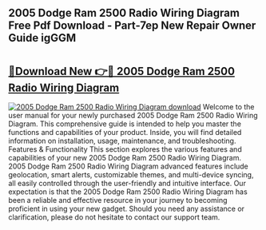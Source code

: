 ## 2005 Dodge Ram 2500 Radio Wiring Diagram Free Pdf Download - Part-7ep New Repair Owner Guide igGGM

# <h2><a href="http://dftye8x.blite.top/?on=2005+Dodge+Ram+2500+Radio+Wiring+Diagram">🔗Download New 👉🔴 2005 Dodge Ram 2500 Radio Wiring Diagram</a></h2>

[![2005 Dodge Ram 2500 Radio Wiring Diagram download](https://i.imgur.com/lujVjoI.png)](http://dftye8x.blite.top/?on=2005+Dodge+Ram+2500+Radio+Wiring+Diagram)
Welcome to the user manual for your newly purchased 2005 Dodge Ram 2500 Radio Wiring Diagram. This comprehensive guide is intended to help you master the functions and capabilities of your product. Inside, you will find detailed information on installation, usage, maintenance, and troubleshooting. Features & Functionality This section explores the various features and capabilities of your new 2005 Dodge Ram 2500 Radio Wiring Diagram. 2005 Dodge Ram 2500 Radio Wiring Diagram advanced features include geolocation, smart alerts, customizable themes, and multi-device syncing, all easily controlled through the user-friendly and intuitive interface. Our expectation is that the 2005 Dodge Ram 2500 Radio Wiring Diagram has been a reliable and effective resource in your journey to becoming proficient in using your new gadget. Should you need any assistance or clarification, please do not hesitate to contact our support team.
